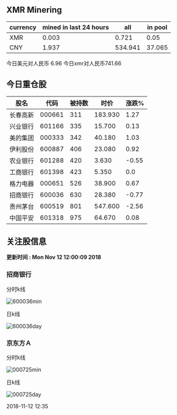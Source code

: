 ## XMR Minering

|currency|mined in last 24 hours|all|in pool|
|---|---|---|---|
|XMR|0.003|0.721|0.05|
|CNY|1.937|534.941|37.065|

今日美元对人民币 6.96	今日xmr对人民币741.66


## 今日重仓股 

|股名|代码|被持数|时价|涨跌%|
|---|---|---|---|---|
|长春高新|000661|311|183.930|1.27|
|兴业银行|601166|335|15.700|0.13|
|美的集团|000333|342|40.180|1.03|
|伊利股份|600887|406|23.080|0.92|
|农业银行|601288|420|3.630|-0.55|
|工商银行|601398|423|5.350|0.0|
|格力电器|000651|526|38.900|0.67|
|招商银行|600036|630|28.380|-0.77|
|贵州茅台|600519|801|547.600|-2.56|
|中国平安|601318|975|64.670|0.08|

## 关注股信息
**更新时间 : Mon Nov 12 12:00:09 2018**
### 招商银行 
分时k线

![600036min](http://image.sinajs.cn/newchart/min/n/sh600036.gif)

日k线

![600036day](http://image.sinajs.cn/newchart/daily/n/sh600036.gif)

### 京东方Ａ 
分时k线

![000725min](http://image.sinajs.cn/newchart/min/n/sz000725.gif)

日k线

![000725day](http://image.sinajs.cn/newchart/daily/n/sz000725.gif)

2018-11-12 12:35